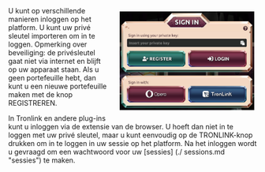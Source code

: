 <img align="right" style="padding:10px 5px 15px 20px;" height="200" src="../_media/login.png">
U kunt op verschillende manieren inloggen op het platform. U kunt uw privé sleutel importeren om in te loggen. Opmerking over beveiliging: de privésleutel gaat niet via internet en blijft op uw apparaat staan. Als u geen portefeuille hebt, dan kunt u een nieuwe portefeuille maken met de knop REGISTREREN.

In Tronlink en andere plug-ins kunt u inloggen via de extensie van de browser. U hoeft dan niet in te loggen met uw privé sleutel, maar u kunt eenvoudig op de TRONLINK-knop drukken om in te loggen in uw sessie op het platform. Na het inloggen wordt u gevraagd om een wachtwoord voor uw [sessies] (./ sessions.md "sessies") te maken.

